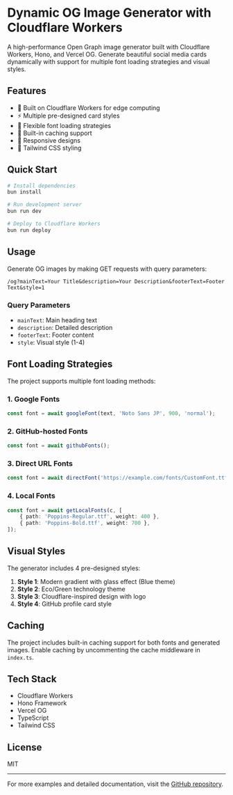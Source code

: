 # Dynamic OG Image Generator with Cloudflare Workers

A high-performance Open Graph image generator built with Cloudflare Workers, Hono, and Vercel OG. Generate beautiful social media cards dynamically with support for multiple font loading strategies and visual styles.

## Features

- 🚀 Built on Cloudflare Workers for edge computing
- ⚡ Multiple pre-designed card styles
- 🎨 Flexible font loading strategies
- 🔄 Built-in caching support
- 📱 Responsive designs
- 🎯 Tailwind CSS styling

## Quick Start

```bash
# Install dependencies
bun install

# Run development server
bun run dev

# Deploy to Cloudflare Workers
bun run deploy
```

## Usage

Generate OG images by making GET requests with query parameters:

```
/og?mainText=Your Title&description=Your Description&footerText=Footer Text&style=1
```

### Query Parameters

- `mainText`: Main heading text
- `description`: Detailed description
- `footerText`: Footer content
- `style`: Visual style (1-4)

## Font Loading Strategies

The project supports multiple font loading methods:

### 1. Google Fonts

```typescript
const font = await googleFont(text, 'Noto Sans JP', 900, 'normal');
```

### 2. GitHub-hosted Fonts

```typescript
const font = await githubFonts();
```

### 3. Direct URL Fonts

```typescript
const font = await directFont('https://example.com/fonts/CustomFont.ttf', 'CustomFont', 400, 'normal');
```

### 4. Local Fonts

```typescript
const font = await getLocalFonts(c, [
	{ path: 'Poppins-Regular.ttf', weight: 400 },
	{ path: 'Poppins-Bold.ttf', weight: 700 },
]);
```

## Visual Styles

The generator includes 4 pre-designed styles:

1. **Style 1**: Modern gradient with glass effect (Blue theme)
2. **Style 2**: Eco/Green technology theme
3. **Style 3**: Cloudflare-inspired design with logo
4. **Style 4**: GitHub profile card style

## Caching

The project includes built-in caching support for both fonts and generated images. Enable caching by uncommenting the cache middleware in `index.ts`.

## Tech Stack

- Cloudflare Workers
- Hono Framework
- Vercel OG
- TypeScript
- Tailwind CSS

## License

MIT

---

For more examples and detailed documentation, visit the [GitHub repository](https://github.com/mohdlatif/og-image-generator-cloudflare-worker).
